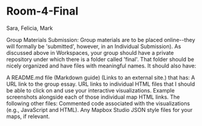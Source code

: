 # Room-4-Final
Sara, Felicia, Mark

Group Materials Submission: Group materials are to be placed online--they will formally be 'submitted', however, in an Individual Submission). As discussed above in Workspaces, your group should have a private repository under which there is a folder called 'final'. That folder should be nicely organized and have files with meaningful names. It should also have:

A README.md file (Markdown guide) (Links to an external site.) that has:
A URL link to the group essay.
URL links to individual HTML files that I should be able to click on and use your interactive visualizations.
Example screenshots alongside each of those individual map HTML links.
The following other files:
Commented code associated with the visualizations (e.g., JavaScript and HTML).
Any Mapbox Studio JSON style files for your maps, if relevant.
